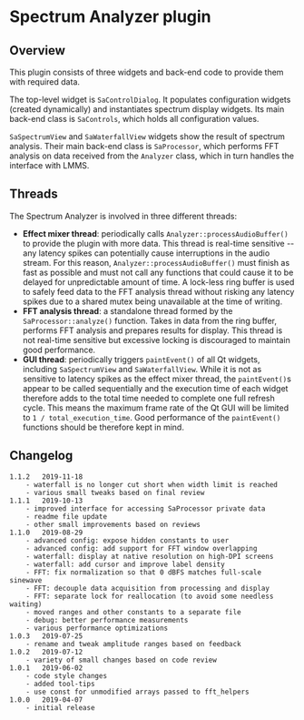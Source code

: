 # Spectrum Analyzer plugin

## Overview

This plugin consists of three widgets and back-end code to provide them with required data.

The top-level widget is `SaControlDialog`. It populates configuration widgets (created dynamically) and instantiates spectrum display widgets. Its main back-end class is `SaControls`, which holds all configuration values.

`SaSpectrumView` and `SaWaterfallView` widgets show the result of spectrum analysis. Their main back-end class is `SaProcessor`, which performs FFT analysis on data received from the `Analyzer` class, which in turn handles the interface with LMMS.

## Threads

The Spectrum Analyzer is involved in three different threads:
 - **Effect mixer thread**: periodically calls `Analyzer::processAudioBuffer()` to provide the plugin with more data. This thread is real-time sensitive -- any latency spikes can potentially cause interruptions in the audio stream. For this reason, `Analyzer::processAudioBuffer()` must finish as fast as possible and must not call any functions that could cause it to be delayed for unpredictable amount of time. A lock-less ring buffer is used to safely feed data to the FFT analysis thread without risking any latency spikes due to a shared mutex being unavailable at the time of writing.
 - **FFT analysis thread**: a standalone thread formed by the `SaProcessor::analyze()` function. Takes in data from the ring buffer, performs FFT analysis and prepares results for display. This thread is not real-time sensitive but excessive locking is discouraged to maintain good performance.
 - **GUI thread**: periodically triggers `paintEvent()` of all Qt widgets, including `SaSpectrumView` and `SaWaterfallView`. While it is not as sensitive to latency spikes as the effect mixer thread, the `paintEvent()`s appear to be called sequentially and the execution time of each widget therefore adds to the total time needed to complete one full refresh cycle. This means the maximum frame rate of the Qt GUI will be limited to `1 / total_execution_time`. Good performance of the `paintEvent()` functions should be therefore kept in mind.


## Changelog
	1.1.2	2019-11-18
		- waterfall is no longer cut short when width limit is reached
		- various small tweaks based on final review
	1.1.1	2019-10-13
		- improved interface for accessing SaProcessor private data
		- readme file update
		- other small improvements based on reviews
	1.1.0	2019-08-29
		- advanced config: expose hidden constants to user
		- advanced config: add support for FFT window overlapping
		- waterfall: display at native resolution on high-DPI screens
		- waterfall: add cursor and improve label density
		- FFT: fix normalization so that 0 dBFS matches full-scale sinewave
		- FFT: decouple data acquisition from processing and display
		- FFT: separate lock for reallocation (to avoid some needless waiting)
		- moved ranges and other constants to a separate file
		- debug: better performance measurements
		- various performance optimizations
	1.0.3	2019-07-25
		- rename and tweak amplitude ranges based on feedback
	1.0.2	2019-07-12
		- variety of small changes based on code review
	1.0.1	2019-06-02
		- code style changes
		- added tool-tips
		- use const for unmodified arrays passed to fft_helpers
	1.0.0	2019-04-07
		- initial release
